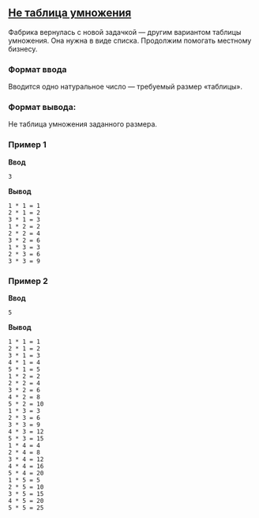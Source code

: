 ## [Не таблица умножения](../../../solutions/2.4/24_b.py)

Фабрика вернулась с новой задачкой — другим вариантом таблицы умножения. Она нужна в виде списка. Продолжим помогать местному бизнесу.

### Формат ввода

Вводится одно натуральное число — требуемый размер «таблицы».

### Формат вывода:

Не таблица умножения заданного размера.

### Пример 1

__Ввод__
```plaintext
3
```

__Вывод__
```plaintext
1 * 1 = 1
2 * 1 = 2
3 * 1 = 3
1 * 2 = 2
2 * 2 = 4
3 * 2 = 6
1 * 3 = 3
2 * 3 = 6
3 * 3 = 9
```

### Пример 2

__Ввод__
```plaintext
5
```

__Вывод__
```plaintext
1 * 1 = 1
2 * 1 = 2
3 * 1 = 3
4 * 1 = 4
5 * 1 = 5
1 * 2 = 2
2 * 2 = 4
3 * 2 = 6
4 * 2 = 8
5 * 2 = 10
1 * 3 = 3
2 * 3 = 6
3 * 3 = 9
4 * 3 = 12
5 * 3 = 15
1 * 4 = 4
2 * 4 = 8
3 * 4 = 12
4 * 4 = 16
5 * 4 = 20
1 * 5 = 5
2 * 5 = 10
3 * 5 = 15
4 * 5 = 20
5 * 5 = 25
```